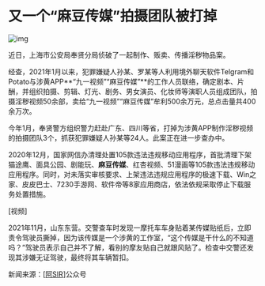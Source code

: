 # 又一个“麻豆传媒”拍摄团队被打掉

![img](https://www.shejibiji.com/wp-content/uploads/2020/12/455be-ThumbnailCover_.jpg)

近日，上海市公安局奉贤分局侦破了一起制作、贩卖、传播淫秽物品案。



经查，2021年1月以来，犯罪嫌疑人孙某、罗某等人利用境外聊天软件Telgram和Potato与涉黄APP**“九一视频”“麻豆传媒”**的工作人员联络，确定剧本、片酬，并组织拍摄、剪辑、灯光、剧务、男女演员、化妆师等演职人员组成团队，拍摄淫秽视频50余部，卖给“九一视频”“麻豆传媒”牟利500余万元，总点击量共400余万次。



今年1月，奉贤警方组织警力赶赴广东、四川等省，打掉为涉黄APP制作淫秽视频的拍摄团队3个，抓获犯罪嫌疑人孙某等24人。此案正在进一步查办中。



2020年12月，国家网信办清理处置105款违法违规移动应用程序，首批清理下架猫途鹰、面具公园、剧能玩、**麻豆传媒**、红杏视频、51漫画等105款违法违规移动应用程序。同时，对未落实审核要求、上架违法违规应用程序的极速下载、Win之家、皮皮巴士、7230手游网、软件帝等8家应用商店，依法依规采取停止下载服务处置措施。

[视频]

2021年11月，山东东营。交警查车时发现一摩托车车身贴着某传媒贴纸后，立即责令驾驶员撕掉，因为该传媒是一个涉黄的工作室，“这个传媒是干什么的不知道吗？”驾驶员表示自己并不了解，看别的摩友贴自己就跟风贴了。检查中交警还发现其涉嫌无证驾驶，最终将其车辆暂扣。

新闻来源：[[阿SIR](javascript:void(0);)]公众号